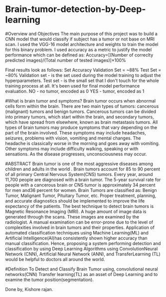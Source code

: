 # Brain-tumor-detection-by-Deep-learning
#Overview and Objectives
   The main purpose of this project was to build a CNN model that would classify if subject has a tumor or not base on MRI scan. I used the VGG-16 model architecture and weights to train the model for this binary problem. I used accuracy as a metric to justify the model performance which can be defined as:
   Accuracy=[(Number of correclty predicted images)/(Total number of tested images)]×100%

Final results look as follows:
   Set 	Accuracy
   Validation Set = ~88%
   Test Set = ~80%
   Validation set - is the set used during the model training to adjust the hyperparameters.
   Test set - is the small set that I don't touch for the whole training process at all. It's been used for final model performance evaluation.
   NO - no tumor, encoded as 0
   YES - tumor, encoded as 1

#What is brain tumor and symptoms?
   Brain tumor occurs when abnormal cells form within the brain. There are two main types of tumors: cancerous (malignant) tumors and benign tumors. Cancerous tumors can be divided into primary tumors, which start within the brain, and secondary tumors, which have spread from elsewhere, known as brain metastasis tumors. All types of brain tumors may produce symptoms that vary depending on the part of the brain involved. These symptoms may include headaches, seizures, problems with vision, vomiting and mental changes. The headache is classically worse in the morning and goes away with vomiting. Other symptoms may include difficulty walking, speaking or with sensations. As the disease progresses, unconsciousness may occur.


#ABSTRACT
   Brain tumor is one of the most aggressive diseases among children and adults in the world . Brain tumors account for 85 to 90 percent of all primary Central Nervous System(CNS) tumors. Every year, around 11,700 people are diagnosed with a brain tumor. The 5-year survival rate for people with a cancerous brain or CNS tumor is approximately 34 percent for men and36 percent for women. Brain Tumors are classified as: Benign Tumor, Malignant Tumor, Pituitary Tumor, etc. Proper treatment, planning, and accurate diagnostics should be implemented to improve the life expectancy of the patients. The best technique to detect brain tumors is Magnetic Resonance Imaging (MRI). A huge amount of image data is generated through the scans. These images are examined by the radiologist. A manual examination can be error-prone due to the level of complexities involved in brain tumors and their properties.
Application of automated classification techniques using Machine Learning(ML) and Artificial Intelligence(AI)has consistently shown higher accuracy than manual classification. Hence, proposing a system performing detection and classification by using Deep Learning Algorithms using ConvolutionNeural Network (CNN), Artificial Neural Network (ANN), and TransferLearning (TL) would be helpful to doctors all around the world.
   
 
#Definition
   To Detect and Classify Brain Tumor using, convolutional neural networks(CNN) Transfer learning(TL) as an asset of Deep Learning and to examine the tumor position(segmentation).


Done by,
  Kishore rajan.
